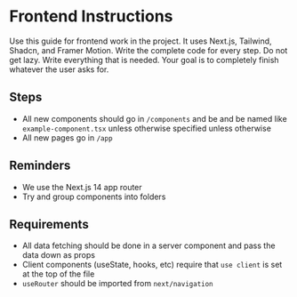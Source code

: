 # Frontend Instructions

Use this guide for frontend work in the project.
It uses Next.js, Tailwind, Shadcn, and Framer Motion.
Write the complete code for every step. Do not get lazy. Write everything that is needed.
Your goal is to completely finish whatever the user asks for.

## Steps

- All new components should go in `/components` and be and be named like `example-component.tsx` unless otherwise specified
unless otherwise
- All new pages go in `/app`

## Reminders

- We use the Next.js 14 app router
- Try and group components into folders

## Requirements

- All data fetching should be done in a server component and pass the data down as props
- Client components (useState, hooks, etc) require that `use client` is set at the top of the file
- `useRouter` should be imported from `next/navigation`
